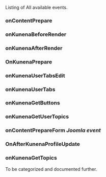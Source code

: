 Listing of All available events.

### onContentPrepare
### onKunenaBeforeRender
### onKunenaAfterRender
### OnKunenaPrepare
### onKunenaUserTabsEdit
### onKunenaUserTabs
### onKunenaGetButtons
### onKunenaGetUserTopics
### onContentPrepareForm _Joomla event_
### OnAfterKunenaProfileUpdate
### onKunenaGetTopics


To be categorized and documented further.